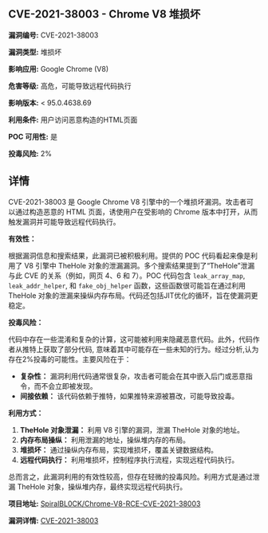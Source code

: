 ## CVE-2021-38003 - Chrome V8 堆损坏

**漏洞编号:** CVE-2021-38003

**漏洞类型:** 堆损坏

**影响应用:** Google Chrome (V8)

**危害等级:** 高危，可能导致远程代码执行

**影响版本:** < 95.0.4638.69

**利用条件:** 用户访问恶意构造的HTML页面

**POC 可用性:** 是

**投毒风险:** 2%

## 详情

CVE-2021-38003 是 Google Chrome V8 引擎中的一个堆损坏漏洞。攻击者可以通过构造恶意的 HTML 页面，诱使用户在受影响的 Chrome 版本中打开，从而触发漏洞并可能导致远程代码执行。

**有效性：**

根据漏洞信息和搜索结果，此漏洞已被积极利用。提供的 POC 代码看起来像是利用了 V8 引擎中 TheHole 对象的泄漏漏洞。多个搜索结果提到了“TheHole”泄漏与此 CVE 的关系（例如，网页 4、6 和 7）。POC 代码包含 `leak_array_map`, `leak_addr_helper`, 和 `fake_obj_helper` 函数，这些函数很可能旨在通过利用 TheHole 对象的泄漏来操纵内存布局。代码还包括JIT优化的循环，旨在使漏洞更稳定。

**投毒风险：**

代码中存在一些混淆和复杂的计算，这可能被利用来隐藏恶意代码。此外，代码作者从推特上获取了部分代码, 意味着其中可能存在一些未知的行为。经过分析,认为存在2%投毒的可能性。主要风险在于：

*   **复杂性：** 漏洞利用代码通常很复杂，攻击者可能会在其中嵌入后门或恶意指令，而不会立即被发现。
*   **间接依赖：** 该代码依赖于推特，如果推特来源被篡改，可能导致投毒。

**利用方式：**

1.  **TheHole 对象泄漏：** 利用 V8 引擎的漏洞，泄漏 TheHole 对象的地址。
2.  **内存布局操纵：** 利用泄漏的地址，操纵堆内存的布局。
3.  **堆损坏：** 通过操纵内存布局，实现堆损坏，覆盖关键数据结构。
4.  **远程代码执行：** 利用堆损坏，控制程序执行流程，实现远程代码执行。

总而言之，此漏洞利用的有效性较高，但存在轻微的投毒风险。利用方式是通过泄漏 TheHole 对象，操纵堆内存，最终实现远程代码执行。

**项目地址:** [SpiralBL0CK/Chrome-V8-RCE-CVE-2021-38003](https://github.com/SpiralBL0CK/Chrome-V8-RCE-CVE-2021-38003)

**漏洞详情:** [CVE-2021-38003](https://nvd.nist.gov/vuln/detail/CVE-2021-38003)